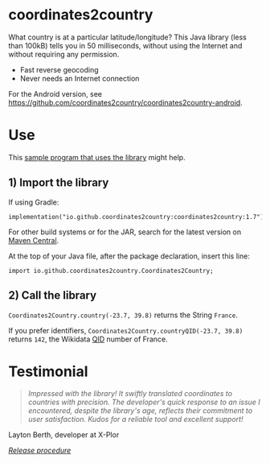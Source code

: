 # coordinates2country

What country is at a particular latitude/longitude? This Java library (less than 100kB) tells you in 50 milliseconds, without using the Internet and without requiring any permission.

- Fast reverse geocoding
- Never needs an Internet connection

For the Android version, see https://github.com/coordinates2country/coordinates2country-android.

# Use

This [sample program that uses the library](https://github.com/coordinates2country/sample) might help.

## 1) Import the library

If using Gradle:
```
implementation("io.github.coordinates2country:coordinates2country:1.7")
```

For other build systems or for the JAR, search for the latest version on [Maven Central](https://central.sonatype.com/namespace/io.github.coordinates2country).

At the top of your Java file, after the package declaration, insert this line:
```
import io.github.coordinates2country.Coordinates2Country;
```

## 2) Call the library

`Coordinates2Country.country(-23.7, 39.8)` returns the String `France`.

If you prefer identifiers, `Coordinates2Country.countryQID(-23.7, 39.8)` returns `142`, the Wikidata [QID](https://www.wikidata.org/wiki/Q142) number of France.

# Testimonial

> _Impressed with the library! It swiftly translated coordinates to countries with precision. The developer's quick response to an issue I encountered, despite the library's age, reflects their commitment to user satisfaction. Kudos for a reliable tool and excellent support!_

Layton Berth, developer at X-Plor

_[Release procedure](https://github.com/coordinates2country/coordinates2country/wiki#release-procedure)_
